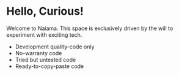 # Hello, Curious!

Welcome to Naiama. This space is exclusively driven by the will to experiment with exciting tech.

* Development quality-code only
* No-warranty code
* Tried but untested code
* Ready-to-copy-paste code
